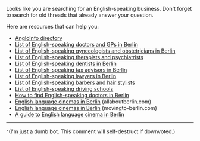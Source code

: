Looks like you are searching for an English-speaking business. Don't forget to search for old threads that already answer your question.

Here are resources that can help you:

* [AngloInfo directory](https://www.angloinfo.com/berlin/directory)
* [List of English-speaking doctors and GPs in Berlin](https://allaboutberlin.com/guides/english-speaking-doctors-berlin)
* [List of English-speaking gynecologists and obstetricians in Berlin](https://allaboutberlin.com/guides/english-speaking-gynecologists-berlin)
* [List of English-speaking therapists and psychiatrists](https://allaboutberlin.com/guides/english-speaking-psychiatrists-psychotherapists-berlin)
* [List of English-speaking dentists in Berlin](https://allaboutberlin.com/guides/list-of-english-speaking-dentists-in-berlin)
* [List of English-speaking tax advisors in Berlin](https://allaboutberlin.com/guides/english-speaking-steuerberater-berlin)
* [List of English-speaking lawyers in Berlin](https://allaboutberlin.com/guides/english-speaking-lawyers-berlin)
* [List of English-speaking barbers and hair stylists](https://allaboutberlin.com/guides/hairdressers-hairstylists-barbers-berlin)
* [List of English-speaking driving schools](https://allaboutberlin.com/guides/english-driving-schools-in-berlin)
* [How to find English-speaking doctors in Berlin](https://allaboutberlin.com/guides/how-to-find-english-speaking-medical-professionals-in-berlin)
* [English language cinemas in Berlin](https://allaboutberlin.com/guides/english-cinemas-berlin) (allaboutberlin.com)
* [English language cinemas in Berlin](https://www.movingto-berlin.com/best-english-cinemas-berlin/) (movingto-berlin.com)
* [A guide to English language cinema in Berlin](http://www.iheartberlin.de/2016/03/14/a-guide-to-english-language-cinema-in-berlin/)

----

^(I'm just a dumb bot. This comment will self-destruct if downvoted.)